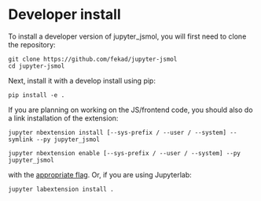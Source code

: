 # Developer install


To install a developer version of jupyter_jsmol, you will first need to clone
the repository:

    git clone https://github.com/fekad/jupyter-jsmol
    cd jupyter-jsmol

Next, install it with a develop install using pip:

    pip install -e .


If you are planning on working on the JS/frontend code, you should also do
a link installation of the extension:

    jupyter nbextension install [--sys-prefix / --user / --system] --symlink --py jupyter_jsmol

    jupyter nbextension enable [--sys-prefix / --user / --system] --py jupyter_jsmol

with the [appropriate flag](https://jupyter-notebook.readthedocs.io/en/stable/extending/frontend_extensions.html#installing-and-enabling-extensions). Or, if you are using Jupyterlab:

    jupyter labextension install .


